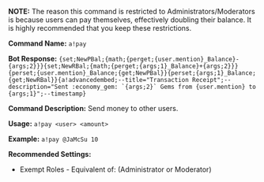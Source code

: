**NOTE:** The reason this command is restricted to Administrators/Moderators is because users can pay themselves, effectively doubling their balance. It is highly recommended that you keep these restrictions.

**Command Name:**
`a!pay`

**Bot Response:**
```{set;NewPBal;{math;{perget;{user.mention}_Balance}-{args;2}}}{set;NewRBal;{math;{perget;{args;1}_Balance}+{args;2}}}{perset;{user.mention}_Balance;{get;NewPBal}}{perset;{args;1}_Balance;{get;NewRBal}}{a!advancedembed;--title="Transaction Receipt";--description="Sent :economy_gem: `{args;2}` Gems from {user.mention} to {args;1}";--timestamp}```

**Command Description:**
Send money to other users.

**Usage:**
`a!pay <user> <amount>`

**Example:**
`a!pay @JaMcSu 10`

**Recommended Settings:**
* Exempt Roles - Equivalent of: (Administrator or Moderator)
